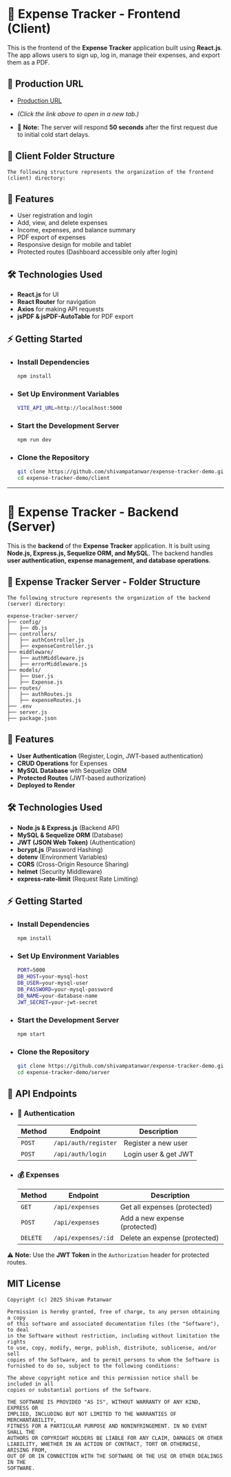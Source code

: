 # 🚀 Expense Tracker - Frontend (Client)

This is the frontend of the **Expense Tracker** application built using **React.js**. The app allows users to sign up, log in, manage their expenses, and export them as a PDF.

## 🔗 Production URL
- [Production URL](https://github.shivampatanwar.com/client)  

- *(Click the link above to open in a new tab.)*  
- 📌 **Note:** The server will respond **50 seconds** after the first request due to initial cold start delays.  


## 📂 Client Folder Structure

    The following structure represents the organization of the frontend (client) directory:





## 📌 Features
- User registration and login
- Add, view, and delete expenses
- Income, expenses, and balance summary
- PDF export of expenses
- Responsive design for mobile and tablet
- Protected routes (Dashboard accessible only after login)


## 🛠️ Technologies Used
- **React.js** for UI
- **React Router** for navigation
- **Axios** for making API requests
- **jsPDF & jsPDF-AutoTable** for PDF export


## ⚡ Getting Started

- ### Install Dependencies
    ```bash
    npm install

- ### Set Up Environment Variables
    ```bash
    VITE_API_URL=http://localhost:5000

- ### Start the Development Server
    ```bash
    npm run dev

- ### Clone the Repository
    ```bash
    git clone https://github.com/shivampatanwar/expense-tracker-demo.git
    cd expense-tracker-demo/client

---

# 🚀 Expense Tracker - Backend (Server)

This is the **backend** of the **Expense Tracker** application. It is built using **Node.js, Express.js, Sequelize ORM, and MySQL**. The backend handles **user authentication, expense management, and database operations**.

## 📂 Expense Tracker Server - Folder Structure

    The following structure represents the organization of the backend (server) directory:

    expense-tracker-server/
    ├── config/
    │   ├── db.js
    ├── controllers/
    │   ├── authController.js
    │   ├── expenseController.js
    ├── middleware/
    │   ├── authMiddleware.js
    │   ├── errorMiddleware.js
    ├── models/
    │   ├── User.js
    │   ├── Expense.js
    ├── routes/
    │   ├── authRoutes.js
    │   ├── expenseRoutes.js
    ├── .env
    ├── server.js
    ├── package.json


## 📌 Features

- **User Authentication** (Register, Login, JWT-based authentication)
- **CRUD Operations** for Expenses
- **MySQL Database** with Sequelize ORM
- **Protected Routes** (JWT-based authorization)
- **Deployed to Render**


## 🛠️ Technologies Used

- **Node.js & Express.js** (Backend API)
- **MySQL & Sequelize ORM** (Database)
- **JWT (JSON Web Token)** (Authentication)
- **bcrypt.js** (Password Hashing)
- **dotenv** (Environment Variables)
- **CORS** (Cross-Origin Resource Sharing)
- **helmet** (Security Middleware)
- **express-rate-limit** (Request Rate Limiting)



## ⚡ Getting Started

- ### Install Dependencies
    ```bash
    npm install

- ### Set Up Environment Variables
    ```bash
    PORT=5000
    DB_HOST=your-mysql-host
    DB_USER=your-mysql-user
    DB_PASSWORD=your-mysql-password
    DB_NAME=your-database-name
    JWT_SECRET=your-jwt-secret


- ### Start the Development Server
    ```bash
    npm start

- ### Clone the Repository
    ```bash
    git clone https://github.com/shivampatanwar/expense-tracker-demo.git
    cd expense-tracker-demo/server

## 🔌 API Endpoints

- ### 🔐 Authentication
    | Method | Endpoint             | Description            |
    |--------|----------------------|------------------------|
    | `POST` | `/api/auth/register` | Register a new user    |
    | `POST` | `/api/auth/login`    | Login user & get JWT   |

- ### 💰 Expenses
    | Method  | Endpoint            | Description                     |
    |---------|---------------------|---------------------------------|
    | `GET`   | `/api/expenses`     | Get all expenses (protected)    |
    | `POST`  | `/api/expenses`     | Add a new expense (protected)   |
    | `DELETE`| `/api/expenses/:id` | Delete an expense (protected)   |

⚠️ **Note:** Use the **JWT Token** in the `Authorization` header for protected routes.





## MIT License

    Copyright (c) 2025 Shivam Patanwar

    Permission is hereby granted, free of charge, to any person obtaining a copy
    of this software and associated documentation files (the "Software"), to deal
    in the Software without restriction, including without limitation the rights
    to use, copy, modify, merge, publish, distribute, sublicense, and/or sell
    copies of the Software, and to permit persons to whom the Software is
    furnished to do so, subject to the following conditions:

    The above copyright notice and this permission notice shall be included in all
    copies or substantial portions of the Software.

    THE SOFTWARE IS PROVIDED "AS IS", WITHOUT WARRANTY OF ANY KIND, EXPRESS OR
    IMPLIED, INCLUDING BUT NOT LIMITED TO THE WARRANTIES OF MERCHANTABILITY,
    FITNESS FOR A PARTICULAR PURPOSE AND NONINFRINGEMENT. IN NO EVENT SHALL THE
    AUTHORS OR COPYRIGHT HOLDERS BE LIABLE FOR ANY CLAIM, DAMAGES OR OTHER
    LIABILITY, WHETHER IN AN ACTION OF CONTRACT, TORT OR OTHERWISE, ARISING FROM,
    OUT OF OR IN CONNECTION WITH THE SOFTWARE OR THE USE OR OTHER DEALINGS IN THE
    SOFTWARE.
